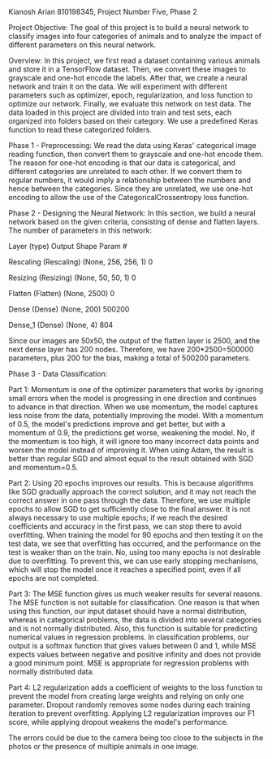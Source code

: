 Kianosh Arian 810198345, Project Number Five, Phase 2

Project Objective:
The goal of this project is to build a neural network to classify images into four categories of animals and to analyze the impact of different parameters on this neural network.

Overview:
In this project, we first read a dataset containing various animals and store it in a TensorFlow dataset. Then, we convert these images to grayscale and one-hot encode the labels. After that, we create a neural network and train it on the data. We will experiment with different parameters such as optimizer, epoch, regularization, and loss function to optimize our network. Finally, we evaluate this network on test data. The data loaded in this project are divided into train and test sets, each organized into folders based on their category. We use a predefined Keras function to read these categorized folders.

Phase 1 - Preprocessing:
We read the data using Keras' categorical image reading function, then convert them to grayscale and one-hot encode them. The reason for one-hot encoding is that our data is categorical, and different categories are unrelated to each other. If we convert them to regular numbers, it would imply a relationship between the numbers and hence between the categories. Since they are unrelated, we use one-hot encoding to allow the use of the CategoricalCrossentropy loss function.

Phase 2 - Designing the Neural Network:
In this section, we build a neural network based on the given criteria, consisting of dense and flatten layers. The number of parameters in this network:

Layer (type)
Output Shape
Param #

Rescaling (Rescaling)
(None, 256, 256, 1)
0

Resizing (Resizing)
(None, 50, 50, 1)
0

Flatten (Flatten)
(None, 2500)
0

Dense (Dense)
(None, 200)
500200

Dense_1 (Dense)
(None, 4)
804

Since our images are 50x50, the output of the flatten layer is 2500, and the next dense layer has 200 nodes. Therefore, we have 200*2500=500000 parameters, plus 200 for the bias, making a total of 500200 parameters.

Phase 3 - Data Classification:

Part 1:
Momentum is one of the optimizer parameters that works by ignoring small errors when the model is progressing in one direction and continues to advance in that direction. When we use momentum, the model captures less noise from the data, potentially improving the model. With a momentum of 0.5, the model's predictions improve and get better, but with a momentum of 0.9, the predictions get worse, weakening the model. No, if the momentum is too high, it will ignore too many incorrect data points and worsen the model instead of improving it. When using Adam, the result is better than regular SGD and almost equal to the result obtained with SGD and momentum=0.5.

Part 2:
Using 20 epochs improves our results. This is because algorithms like SGD gradually approach the correct solution, and it may not reach the correct answer in one pass through the data. Therefore, we use multiple epochs to allow SGD to get sufficiently close to the final answer. It is not always necessary to use multiple epochs; if we reach the desired coefficients and accuracy in the first pass, we can stop there to avoid overfitting. When training the model for 90 epochs and then testing it on the test data, we see that overfitting has occurred, and the performance on the test is weaker than on the train. No, using too many epochs is not desirable due to overfitting. To prevent this, we can use early stopping mechanisms, which will stop the model once it reaches a specified point, even if all epochs are not completed.

Part 3:
The MSE function gives us much weaker results for several reasons. The MSE function is not suitable for classification. One reason is that when using this function, our input dataset should have a normal distribution, whereas in categorical problems, the data is divided into several categories and is not normally distributed. Also, this function is suitable for predicting numerical values in regression problems. In classification problems, our output is a softmax function that gives values between 0 and 1, while MSE expects values between negative and positive infinity and does not provide a good minimum point. MSE is appropriate for regression problems with normally distributed data.

Part 4:
L2 regularization adds a coefficient of weights to the loss function to prevent the model from creating large weights and relying on only one parameter. Dropout randomly removes some nodes during each training iteration to prevent overfitting. Applying L2 regularization improves our F1 score, while applying dropout weakens the model's performance.

The errors could be due to the camera being too close to the subjects in the photos or the presence of multiple animals in one image.